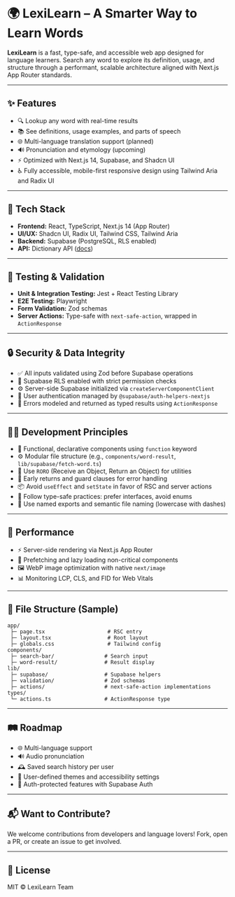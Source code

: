 # 🌍 LexiLearn – A Smarter Way to Learn Words

**LexiLearn** is a fast, type-safe, and accessible web app designed for language learners. Search any word to explore its definition, usage, and structure through a performant, scalable architecture aligned with Next.js App Router standards.

---

## ✨ Features

- 🔍 Lookup any word with real-time results
- 📚 See definitions, usage examples, and parts of speech
- 🌐 Multi-language translation support (planned)
- 🔊 Pronunciation and etymology (upcoming)
- ⚡ Optimized with Next.js 14, Supabase, and Shadcn UI
- ♿ Fully accessible, mobile-first responsive design using Tailwind Aria and Radix UI

---

## 🧱 Tech Stack

- **Frontend:** React, TypeScript, Next.js 14 (App Router)
- **UI/UX:** Shadcn UI, Radix UI, Tailwind CSS, Tailwind Aria
- **Backend:** Supabase (PostgreSQL, RLS enabled)
- **API:** Dictionary API ([docs](https://api.dictionaryapi.dev))

---

## 🧪 Testing & Validation

- **Unit & Integration Testing:** Jest + React Testing Library
- **E2E Testing:** Playwright
- **Form Validation:** Zod schemas
- **Server Actions:** Type-safe with `next-safe-action`, wrapped in `ActionResponse`

---

## 🔒 Security & Data Integrity

- ✅ All inputs validated using Zod before Supabase operations
- 🔐 Supabase RLS enabled with strict permission checks
- ⚙️ Server-side Supabase initialized via `createServerComponentClient`
- 🔧 User authentication managed by `@supabase/auth-helpers-nextjs`
- 🧩 Errors modeled and returned as typed results using `ActionResponse`

---

## 🧑‍💻 Development Principles

- 🧠 Functional, declarative components using `function` keyword
- ⚙️ Modular file structure (e.g., `components/word-result`, `lib/supabase/fetch-word.ts`)
- 📁 Use `RORO` (Receive an Object, Return an Object) for utilities
- 🧹 Early returns and guard clauses for error handling
- 📦 Avoid `useEffect` and `setState` in favor of RSC and server actions
- 🧾 Follow type-safe practices: prefer interfaces, avoid enums
- 🧩 Use named exports and semantic file naming (lowercase with dashes)

---

## 🚀 Performance

- ⚡ Server-side rendering via Next.js App Router
- 🧠 Prefetching and lazy loading non-critical components
- 🖼️ WebP image optimization with native `next/image`
- 📊 Monitoring LCP, CLS, and FID for Web Vitals

---

## 📁 File Structure (Sample)

```
app/
 ├─ page.tsx                    # RSC entry
 ├─ layout.tsx                  # Root layout
 ├─ globals.css                 # Tailwind config
components/
 ├─ search-bar/                # Search input
 ├─ word-result/               # Result display
lib/
 ├─ supabase/                  # Supabase helpers
 ├─ validation/                # Zod schemas
 ├─ actions/                   # next-safe-action implementations
types/
 └─ actions.ts                 # ActionResponse type
```

---

## 🛤️ Roadmap

- 🌐 Multi-language support
- 🔊 Audio pronunciation
- 🕰️ Saved search history per user
- 🎨 User-defined themes and accessibility settings
- 👤 Auth-protected features with Supabase Auth

---

## 📬 Want to Contribute?

We welcome contributions from developers and language lovers! Fork, open a PR, or create an issue to get involved.

---

## 📎 License

MIT © LexiLearn Team
